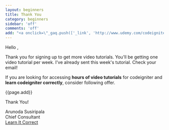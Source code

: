 ```yaml
---
layout: beginners
title: Thank You
category: beginners
sidebar: 'off'
comments: 'off'
add: "<a onclick=\"_gaq.push(['_link', 'http://www.udemy.com/codeigniter-learn-it-correct/?couponCode=tutorial-site']); return false;\" href='#'><img class='c2a' src='/images/codeigniter-buy.png' /></a>"
---
```


Hello <b><span id='name'></span></b>,

<script type="text/javascript">
	var name = location.href.match(/name=.*/)[0].split('=')[1];
	$('#name').text(name);
</script>

Thank you for signing up to get more video tutorials.
You'll be getting one video tutorial per week. I've already sent this week's tutorial. Check your email!

If you are looking for accessing **hours of video tutorials** for codeigniter and **learn codeigniter correctly**, consider following offer.

{{page.add}}

Thank You!

Arunoda Susiripala<br>
Chief Consultant<br>
[Learn It Correct](http://learnitcorrect.com)

<script type="text/javascript">
	//to close the hibar

	$(function() {
		setTimeout(function() {
			bar.close();
		}, 1000);
	});
</script>
